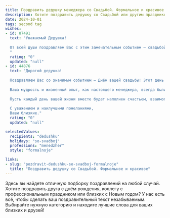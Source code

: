 ```yaml
---
title: Поздравить дедушку менеджера со Свадьбой. Формальное и красивое
description: Хотите поздравить дедушку со Свадьбой или другим праздником? Наш ИИ создаст незабываемое поздравление, а вы обязательно выделитесь среди других.  
date: 2024-10-01
tags: second tag
wishes:
- id: 87491
  text: "Уважаемый Дедушка!
  
  От всей души поздравляем Вас с этим замечательным событием – свадьбой! Желаем Вам и Вашей избраннице крепкой любви, семейного счастья, взаимопонимания и благополучия на долгие годы. Пусть ваша жизнь вместе будет наполнена радостью, теплом и уютом.  Успехов Вам и в дальнейшей карьере менеджера!
  "
  rating: "0"
  updated: "null"
- id: 44876
  text: "Дорогой дедушка!
  
  Поздравляем Вас со значимым событием – Днём вашей свадьбы! Этот день символизирует не только объединение двух любящих сердец, но и начало нового жизненного пути, полного надежд, радости и гармонии.
  
  Ваша мудрость и жизненный опыт, как настоящего менеджера, всегда были для нас вдохновением. Мы уверены, что с таким подходом Вы сможете с лёгкостью справляться с любыми задачами, которые предстоят в совместной жизни.
  
  Пусть каждый день вашей жизни вместе будет наполнен счастьем, взаимопониманием и поддержкой. Желаем здоровья, любви и благополучия!
  
  С уважением и наилучшими пожеланиями,
  Ваши близкие."
  rating: "0"
  updated: "null"

selectedValues:
  recipients: "dedushku"
  holidays: "so-svadboj"
  professions: "menedzher"
  style: "formalnoje"

links:
- slug: "pozdravit-dedushku-so-svadboj-formalnoje"
  title: "Поздравить дедушку со Свадьбой. Формальное и красивое"
---
```


Здесь вы найдете отличную подборку поздравлений на любой случай.
Хотите поздравить друга с днём рождения, коллегу с профессиональным праздником или близких с Новым годом? У нас есть всё, чтобы сделать ваш поздравительный текст незабываемым. Выбирайте нужную категорию и находите лучшие слова для ваших близких и друзей!
